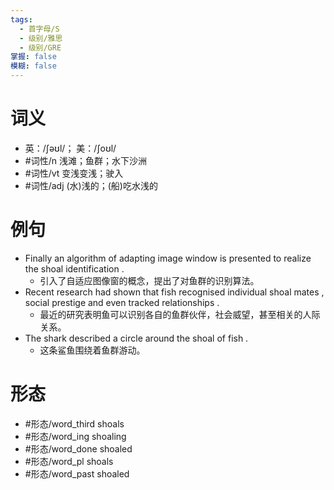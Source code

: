 ```yaml
---
tags:
  - 首字母/S
  - 级别/雅思
  - 级别/GRE
掌握: false
模糊: false
---
```

# 词义
- 英：/ʃəʊl/； 美：/ʃoʊl/
- #词性/n  浅滩；鱼群；水下沙洲
- #词性/vt  变浅变浅；驶入
- #词性/adj  (水)浅的；(船)吃水浅的
# 例句
- Finally an algorithm of adapting image window is presented to realize the shoal identification .
	- 引入了自适应图像窗的概念，提出了对鱼群的识别算法。
- Recent research had shown that fish recognised individual shoal mates , social prestige and even tracked relationships .
	- 最近的研究表明鱼可以识别各自的鱼群伙伴，社会威望，甚至相关的人际关系。
- The shark described a circle around the shoal of fish .
	- 这条鲨鱼围绕着鱼群游动。
# 形态
- #形态/word_third shoals
- #形态/word_ing shoaling
- #形态/word_done shoaled
- #形态/word_pl shoals
- #形态/word_past shoaled
